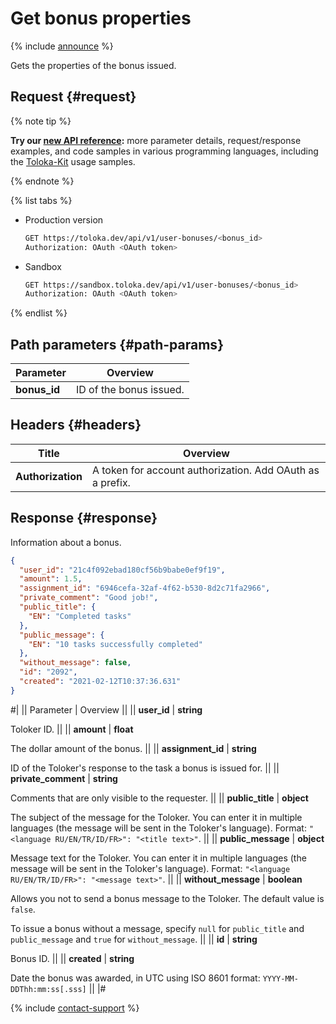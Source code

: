 # Get bonus properties

{% include [announce](../_includes/announce.md) %}

Gets the properties of the bonus issued.

## Request {#request}

{% note tip %}

**Try our [new API reference](https://toloka.ai/docs/api/api-reference/#get-/user-bonuses/-userBonusId-):** more parameter details, request/response examples, and code samples in various programming languages, including the [Toloka-Kit](../../toloka-kit/index.md) usage samples.

{% endnote %}

{% list tabs %}

- Production version

  ```bash
  GET https://toloka.dev/api/v1/user-bonuses/<bonus_id>
  Authorization: OAuth <OAuth token>
  ```

- Sandbox

  ```bash
  GET https://sandbox.toloka.dev/api/v1/user-bonuses/<bonus_id>
  Authorization: OAuth <OAuth token>
  ```

{% endlist %}

## Path parameters {#path-params}

Parameter | Overview
----- | -----
**bonus_id** | ID of the bonus issued.

## Headers {#headers}

Title | Overview
----- | -----
**Authorization** | A token for account authorization. Add OAuth as a prefix.

## Response {#response}

Information about a bonus.

```json
{
  "user_id": "21c4f092ebad180cf56b9babe0ef9f19",
  "amount": 1.5,
  "assignment_id": "6946cefa-32af-4f62-b530-8d2c71fa2966",
  "private_comment": "Good job!",
  "public_title": {
    "EN": "Completed tasks"
  },
  "public_message": {
    "EN": "10 tasks successfully completed"
  },
  "without_message": false,
  "id": "2092",
  "created": "2021-02-12T10:37:36.631"
}
```

#|
|| Parameter | Overview ||
|| **user_id** | **string**

Toloker ID. ||
|| **amount** | **float**

The dollar amount of the bonus. ||
|| **assignment_id** | **string**

ID of the Toloker's response to the task a bonus is issued for. ||
|| **private_comment** | **string**

Comments that are only visible to the requester. ||
|| **public_title** | **object**

The subject of the message for the Toloker. You can enter it in multiple languages (the message will be sent in the Toloker's language). Format: `"<language RU/EN/TR/ID/FR>": "<title text>"`. ||
|| **public_message** | **object**

Message text for the Toloker. You can enter it in multiple languages (the message will be sent in the Toloker's language). Format: `"<language RU/EN/TR/ID/FR>": "<message text>"`. ||
|| **without_message** | **boolean**

Allows you not to send a bonus message to the Toloker. The default value is `false`.

To issue a bonus without a message, specify `null` for `public_title` and `public_message` and `true` for `without_message`. ||
|| **id** | **string**

Bonus ID. ||
|| **created** | **string**

Date the bonus was awarded, in UTC using ISO 8601 format: `YYYY-MM-DDThh:mm:ss[.sss]` ||
|#

{% include [contact-support](../../guide/_includes/contact-support.md) %}